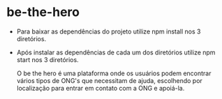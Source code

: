 # be-the-hero

- Para baixar as dependências do projeto utilize npm install nos 3 diretórios.

- Após instalar as dependências de cada um dos diretórios utilize npm start nos 3 diretórios.

  O be the hero é uma plataforma onde os usuários podem encontrar vários tipos de ONG's que necessitam de ajuda, escolhendo por localização para entrar em contato com a ONG e apoiá-la.
